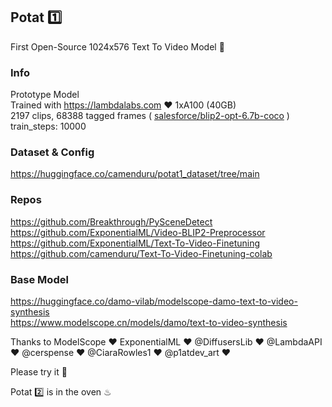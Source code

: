 ## Potat 1️⃣ 
First Open-Source 1024x576 Text To Video Model 🥳  

### Info
Prototype Model <br />
Trained with https://lambdalabs.com ❤ 1xA100 (40GB) <br />
2197 clips, 68388 tagged frames ( [salesforce/blip2-opt-6.7b-coco](https://huggingface.co/Salesforce/blip2-opt-6.7b-coco) ) <br />
train_steps: 10000 <br />


### Dataset & Config
https://huggingface.co/camenduru/potat1_dataset/tree/main

### Repos
https://github.com/Breakthrough/PySceneDetect <br />
https://github.com/ExponentialML/Video-BLIP2-Preprocessor <br />
https://github.com/ExponentialML/Text-To-Video-Finetuning <br />
https://github.com/camenduru/Text-To-Video-Finetuning-colab <br />

### Base Model
https://huggingface.co/damo-vilab/modelscope-damo-text-to-video-synthesis <br />
https://www.modelscope.cn/models/damo/text-to-video-synthesis <br />

Thanks to ModelScope ❤ ExponentialML ❤ @DiffusersLib ❤ @LambdaAPI ❤ @cerspense ❤ @CiaraRowles1 ❤ @p1atdev_art  ❤ <br />

Please try it 🐣 <br />

Potat 2️⃣ is in the oven ♨ <br />